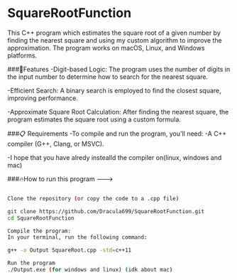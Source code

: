 # SquareRootFunction
This C++ program which estimates the square root of a given number by finding the nearest square and using my custom algorithm to improve the approximation. The program works on macOS, Linux, and Windows platforms.

###🚀Features
-Digit-based Logic: The program uses the number of digits in the input number to determine how to search for the nearest square.

-Efficient Search: A binary search is employed to find the closest square, improving performance.

-Approximate Square Root Calculation: After finding the nearest square, the program estimates the square root using a custom formula.

###📋 Requirements
-To compile and run the program, you'll need:
-A C++ compiler (G++, Clang, or MSVC).

-I hope that you have alredy instealld the compiler on(linux, windows and mac)

###🔥How to run this program --->

```bash

Clone the repository (or copy the code to a .cpp file)

git clone https://github.com/Dracula699/SquareRootFunction.git
cd SquareRootFunction

Compile the program:
In your terminal, run the following command:

g++ -o Output SquareRoot.cpp -std=c++11

Run the program
./Output.exe (for windows and linux) (idk about mac) 
